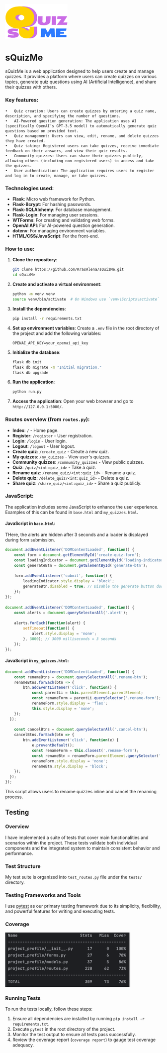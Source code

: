 <img src="project_profile/static/images/quiz_big_logo.png" alt="sQuizMe Logo" style="width: 200px;">

# sQuizMe

sQuizMe is a web application designed to help users create and manage quizzes. It provides a platform where users can create quizzes on various topics, generate quiz questions using AI (Artificial Intelligence), and share their quizzes with others.

### Key features:

	•	Quiz creation: Users can create quizzes by entering a quiz name, description, and specifying the number of questions.
	•	AI-Powered question generation: The application uses AI (specifically OpenAI’s GPT-3.5 model) to automatically generate quiz questions based on provided text.
	•	Quiz management: Users can view, edit, rename, and delete quizzes they have created.
	•	Quiz taking: Registered users can take quizzes, receive immediate feedback on their answers, and view their quiz results.
	•	Community quizzes: Users can share their quizzes publicly, allowing others (including non-registered users) to access and take the quizzes.
	•	User authentication: The application requires users to register and log in to create, manage, or take quizzes.

### Technologies used:

- **Flask**: Micro web framework for Python.
- **Flask-Bcrypt**: For hashing passwords.
- **Flask-SQLAlchemy**: For database management.
- **Flask-Login**: For managing user sessions.
- **WTForms**: For creating and validating web forms.
- **OpenAI API**: For AI-powered question generation.
- **dotenv**: For managing environment variables.
- **HTML/CSS/JavaScript**: For the front-end.

### How to use:

1. **Clone the repository**:
    ```sh
    git clone https://github.com/KrasAlena/sQuizMe.git
    cd sQuizMe
    ```

2. **Create and activate a virtual environment**:
    ```sh
    python -m venv venv
    source venv/bin/activate  # On Windows use `venv\Scripts\activate`
    ```

3. **Install the dependencies**:
    ```sh
    pip install -r requirements.txt
    ```

4. **Set up environment variables**:
    Create a `.env` file in the root directory of the project and add the following variables:
    ```
    OPENAI_API_KEY=your_openai_api_key
    ```

5. **Initialize the database**:
    ```sh
    flask db init
    flask db migrate -m "Initial migration."
    flask db upgrade
    ```

6. **Run the application**:
    ```sh
    python run.py
    ```

7. **Access the application**:
    Open your web browser and go to `http://127.0.0.1:5000/`.

### Routes overview (from `routes.py`):

- **Index**: `/` - Home page.
- **Register**: `/register` - User registration.
- **Login**: `/login` - User login.
- **Logout**: `/logout` - User logout.
- **Create quiz**: `/create_quiz` - Create a new quiz.
- **My quizzes**: `/my_quizzes` - View user's quizzes.
- **Community quizzes**: `/community_quizzes` - View public quizzes.
- **Quiz**: `/quiz/<int:quiz_id>` - Take a quiz.
- **Rename quiz**: `/rename_quiz/<int:quiz_id>` - Rename a quiz.
- **Delete quiz**: `/delete_quiz/<int:quiz_id>` - Delete a quiz.
- **Share quiz**: `/share_quiz/<int:quiz_id>` - Share a quiz publicly.

### JavaScript:

The application includes some JavaScript to enhance the user experience. Examples of this can be found in `base.html` and `my_quizzes.html`.

#### JavaScript in `base.html`:
THere, the alerts are hidden after 3 seconds and a loader is displayed during form submission.
```javascript
document.addEventListener('DOMContentLoaded', function() {
    const form = document.getElementById('create-quiz-form');
    const loadingIndicator = document.getElementById('loading-indicator');
    const generateBtn = document.getElementById('generate-btn');

    form.addEventListener('submit', function() {
        loadingIndicator.style.display = 'block';
        generateBtn.disabled = true; // Disable the generate button during loading
    });
});

document.addEventListener('DOMContentLoaded', function() {
    const alerts = document.querySelectorAll('.alert');

    alerts.forEach(function(alert) {
        setTimeout(function() {
            alert.style.display = 'none';
        }, 3000); // 3000 milliseconds = 3 seconds
    });
});
```
#### JavaScript in `my_quizzes.html`:
```javascript
document.addEventListener('DOMContentLoaded', function() {
    const renameBtns = document.querySelectorAll('.rename-btn');
    renameBtns.forEach(btn => {
        btn.addEventListener('click', function() {
            const parentLi = this.parentElement.parentElement;
            const renameForm = parentLi.querySelector('.rename-form');
            renameForm.style.display = 'flex';
            this.style.display = 'none';
    });
  });

    const cancelBtns = document.querySelectorAll('.cancel-btn');
    cancelBtns.forEach(btn => {
        btn.addEventListener('click', function(e) {
            e.preventDefault();
            const renameForm = this.closest('.rename-form');
            const renameBtn = renameForm.parentElement.querySelector('.rename-btn');
            renameForm.style.display = 'none';
            renameBtn.style.display = 'block';
    });
  });
});
```
This script allows users to rename quizzes inline and cancel the renaming process.
## Testing

### Overview
I have implemented a suite of tests that cover main functionalities and scenarios within the project. These tests validate both individual components and the integrated system to maintain consistent behavior and performance.

### Test Structure
My test suite is organized into `test_routes.py` file under the `tests/` directory.

### Testing Frameworks and Tools
I use [pytest](https://pytest.org/) as our primary testing framework due to its simplicity, flexibility, and powerful features for writing and executing tests. 
### Coverage
<img src="project_profile/static/images/coverage.png" alt="sQuizMe Logo" style="width: 400px;">

### Running Tests
To run the tests locally, follow these steps:
1. Ensure all dependencies are installed by running `pip install -r requirements.txt`.
2. Execute `pytest` in the root directory of the project.
3. Monitor the test output to ensure all tests pass successfully.
4. Review the coverage report (`coverage report`) to gauge test coverage adequacy.


